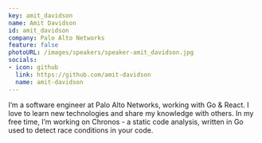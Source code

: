 ```yaml
---
key: amit_davidson
name: Amit Davidson
id: amit_davidson
company: Palo Alto Networks
feature: false
photoURL: /images/speakers/speaker-amit_davidson.jpg
socials:
- icon: github
  link: https://github.com/amit-davidson
  name: amit-davidson
---
```

I’m a software engineer at Palo Alto Networks, working with Go & React. I love to learn new technologies and share my knowledge with others. In my free time, I’m working on Chronos - a static code analysis, written in Go used to detect race conditions in your code.
